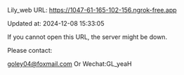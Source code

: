 Lily_web URL: https://1047-61-165-102-156.ngrok-free.app

Updated at: 2024-12-08 15:33:05

If you cannot open this URL, the server might be down.

Please contact: 

goley04@foxmail.com Or Wechat:GL_yeaH